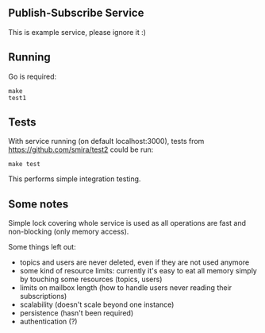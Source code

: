 ## Publish-Subscribe Service

This is example service, please ignore it :)

## Running

Go is required:

    make
    test1


## Tests

With service running (on default localhost:3000), tests from
https://github.com/smira/test2 could be run:

    make test

This performs simple integration testing.

## Some notes

Simple lock covering whole service is used as all operations are fast
and non-blocking (only memory access).

Some things left out:

 * topics and users are never deleted, even if they are not used anymore
 * some kind of resource limits: currently it's easy to eat all memory simply by
   touching some resources (topics, users)
 * limits on mailbox length (how to handle users never reading their subscriptions)
 * scalability (doesn't scale beyond one instance)
 * persistence (hasn't been required)
 * authentication (?)